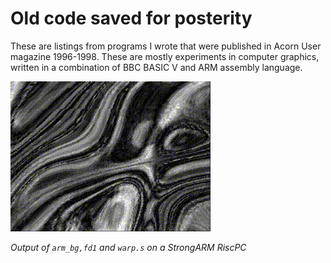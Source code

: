 # Old code saved for posterity

These are listings from programs I wrote that were published in Acorn User magazine 1996-1998. These are mostly experiments in computer graphics, written in a combination of BBC BASIC V and ARM assembly language.


<img src="./output.gif" />  

*Output of `arm_bg,fd1` and `warp.s` on a StrongARM RiscPC*
